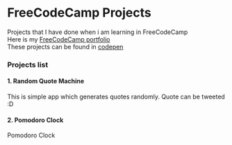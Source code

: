 # FreeCodeCamp Projects
Projects that I have done when i am learning in FreeCodeCamp  
Here is my [FreeCodeCamp portfolio](https://www.freecodecamp.com/rameshsyn)  
These projects can be found in [codepen](http://codepen.io/collection/AdGoaM/)  

### Projects list 
#### 1. Random Quote Machine
   This is simple app which generates quotes randomly. Quote can be tweeted :D

#### 2. Pomodoro Clock 
   Pomodoro Clock 
